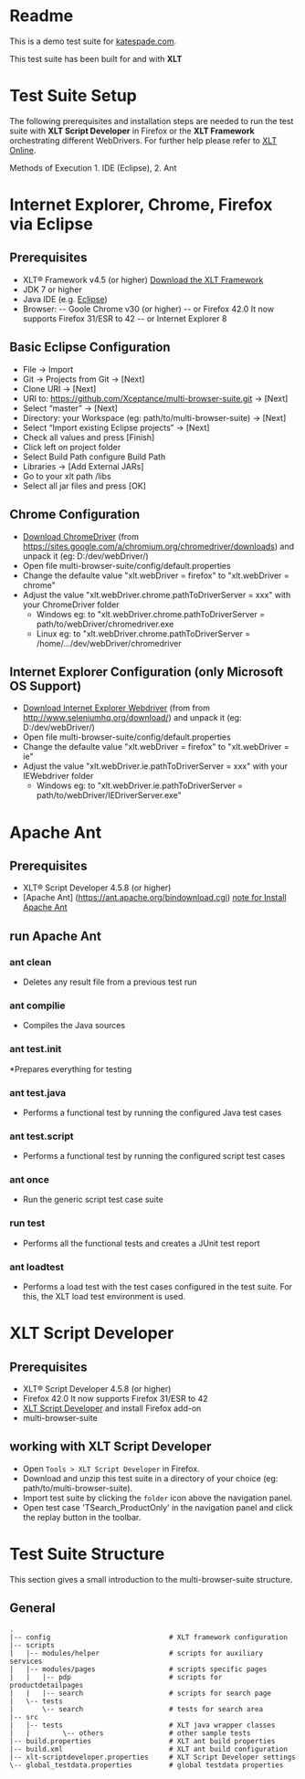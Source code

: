 # Readme

This is a demo test suite for [katespade.com](http://www.katespade.com).

This test suite has been built for and with __XLT__


# Test Suite Setup

The following prerequisites and installation steps are needed to run the test suite with __XLT Script Developer__ in Firefox or the __XLT Framework__ orchestrating different WebDrivers. For further help please refer to [XLT Online](https://www.xceptance.com/en/xlt/documentation.html).

Methods of Execution
	1. IDE (Eclipse), 
	2. Ant

# Internet Explorer, Chrome, Firefox  via Eclipse

## Prerequisites

- XLT&reg; Framework v4.5 (or higher) [Download the XLT Framework](https://www.xceptance.com/en/xlt/download.html)
- JDK 7 or higher
- Java IDE (e.g. [Eclipse](https://eclipse.org/downloads/))
- Browser: 
-- Goole Chrome v30 (or higher)
-- or Firefox 42.0 It now supports Firefox 31/ESR to 42
-- or Internet Explorer 8

## Basic Eclipse Configuration
- File -> Import 
- Git -> Projects from Git -> [Next] 
- Clone URI -> [Next]
- URI to: https://github.com/Xceptance/multi-browser-suite.git -> [Next] 
- Select “master” -> [Next] 
- Directory: your Workspace (eg: path/to/multi-browser-suite) -> [Next] 
- Select “Import existing Eclipse projects” -> [Next] 
- Check all values and press [Finish]
- Click left on project folder
- Select Build Path configure Build Path
- Libraries -> [Add External JARs]
- Go to your xlt path /libs
- Select all jar files and press [OK]


## Chrome Configuration
- [Download ChromeDriver](https://sites.google.com/a/chromium.org/chromedriver/downloads) (from https://sites.google.com/a/chromium.org/chromedriver/downloads) and unpack it (eg: D:/dev/webDriver/)
- Open file multi-browser-suite/config/default.properties
- Change the defaulte value "xlt.webDriver = firefox" to "xlt.webDriver = chrome"
- Adjust the value "xlt.webDriver.chrome.pathToDriverServer = xxx" with your ChromeDriver folder
	- Windows eg: to "xlt.webDriver.chrome.pathToDriverServer = path/to/webDriver/chromedriver.exe
	- Linux eg: to "xlt.webDriver.chrome.pathToDriverServer = /home/.../dev/webDriver/chromedriver

## Internet Explorer Configuration (only Microsoft OS Support)
- [Download Internet Explorer Webdriver](http://www.seleniumhq.org/download/) (from from http://www.seleniumhq.org/download/) and unpack it (eg: D:/dev/webDriver/)
- Open file multi-browser-suite/config/default.properties
- Change the defaulte value "xlt.webDriver = firefox" to "xlt.webDriver = ie"
- Adjust the value "xlt.webDriver.ie.pathToDriverServer  = xxx" with your IEWebdriver folder
	- Windows eg: to "xlt.webDriver.ie.pathToDriverServer  = path/to/webDriver/IEDriverServer.exe"

# Apache Ant
## Prerequisites
- XLT&reg; Script Developer 4.5.8 (or higher)
- [Apache Ant] (https://ant.apache.org/bindownload.cgi) [note for Install Apache Ant](https://ant.apache.org/manual/install.html#installing)

## run Apache Ant

### ant clean
* Deletes any result file from a previous test run

### ant compilie
* Compiles the Java sources

### ant test.init
*Prepares everything for testing

### ant test.java
* Performs a functional test by running the configured Java test cases


### ant test.script
* Performs a functional test by running the configured script test cases

### ant once
* Run the generic script test case suite

### run test
* Performs all the functional tests and creates a JUnit test report

### ant loadtest
* Performs a load test with the test cases configured in the test suite. For this, the XLT load test environment is used.


# XLT Script Developer

## Prerequisites

- XLT&reg; Script Developer 4.5.8 (or higher)
- Firefox 42.0 It now supports Firefox 31/ESR to 42
- [XLT Script Developer](https://www.xceptance.com/en/xlt/download.html) and install Firefox add-on
- multi-browser-suite


## working with XLT Script Developer
- Open `Tools > XLT Script Developer` in Firefox.
- Download and unzip this test suite in a directory of your choice (eg: path/to/multi-browser-suite).
- Import test suite by clicking the `folder` icon above the navigation panel.
- Open test case 'TSearch_ProductOnly' in the navigation panel and click the replay button in the toolbar.

# Test Suite Structure

This section gives a small introduction to the multi-browser-suite structure. 

## General

    .
    |-- config                             # XLT framework configuration
    |-- scripts
    |   |-- modules/helper                 # scripts for auxiliary services
    |   |-- modules/pages                  # scripts specific pages
    |   |   |-- pdp                        # scripts for productdetailpages
    |   |   |-- search                     # scripts for search page
    |   \-- tests
    |       \-- search                     # tests for search area
    |-- src
    |   |-- tests                          # XLT java wrapper classes
    |   |        \-- others                # other sample tests
    |-- build.properties                   # XLT ant build properties
    |-- build.xml                          # XLT ant build configuration
    |-- xlt-scriptdeveloper.properties     # XLT Script Developer settings
    \-- global_testdata.properties         # global testdata properties

